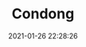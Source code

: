 ---
id_post: 8
title: "Condong"
date: 2021-01-26 22:28:26
description: 'Menundung hati meredup.'
image: 'https://i.postimg.cc/fRwyvtF7/IMG-20201114-175514.jpg'
categories: fauvisme
artist: 'Gallery teplok.id'
instagram: 'dian_djoyo'
---